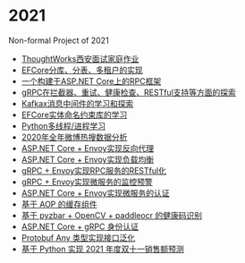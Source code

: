 ﻿# 2021
Non-formal Project of 2021

* [ThoughtWorks西安面试家庭作业](https://github.com/FanSun01/Imperio/2021/tree/main/src/ConferenceTrackManagement/src) 
* [EFCore分库、分表、多租户的实现](https://github.com/FanSun01/Imperio/2021/tree/main/src/EF.Sharding) 
* [一个构建于ASP.NET Core上的RPC框架](https://github.com/FanSun01/Imperio/2021/tree/main/src/FakeRPC)
* [gRPC在拦截器、重试、健康检查、RESTful支持等方面的探索](https://github.com/FanSun01/Imperio/2021/tree/main/src/GRPC.Logging)
* [Kafkax消息中间件的学习和探索](https://github.com/FanSun01/Imperio/2021/tree/main/src)
* [EFCore实体命名约束库的学习](https://github.com/FanSun01/Imperio/2021/tree/main/src/EF.Naming)
* [Python多线程/进程学习](https://github.com/FanSun01/Imperio/2021/tree/main/src/multiple-threading)
* [2020年全年微博热搜数据分析](https://github.com/FanSun01/Imperio/2021/tree/main/src/HotNews-Analyse)
* [ASP.NET Core + Envoy实现反向代理](https://github.com/FanSun01/Imperio/2021/tree/main/src/EnvoyGateway)
* [ASP.NET Core + Envoy实现负载均衡](https://github.com/FanSun01/Imperio/2021/tree/main/src/EnvoyLB)
* [gRPC + Envoy实现RPC服务的RESTful化](https://github.com/FanSun01/Imperio/2021/tree/main/src/EnvoyGrpc)
* [gRPC + Envoy实现微服务的监控预警](https://github.com/FanSun01/Imperio/2021/tree/main/src/EnvoyMonitor)
* [ASP.NET Core + Envoy实现微服务的认证](https://github.com/FanSun01/Imperio/2021/tree/main/src/EnvoyJwt)
* [基于 AOP 的缓存组件](https://github.com/FanSun01/Imperio/2021/tree/main/src/Caching.AOP)
* [基于 pyzbar + OpenCV + paddleocr 的健康码识别](https://github.com/FanSun01/Imperio/2021/tree/main/src/GreenQRCode)
* [ASP.NET Core + gRPC 身份认证](https://github.com/FanSun01/Imperio/2021/tree/main/src/GrpcJwt)
* [Protobuf Any 类型实现接口泛化](https://github.com/FanSun01/Imperio/2021/tree/main/src/ProtobufAny)
* [基于 Python 实现 2021 年度双十一销售额预测](https://github.com/FanSun01/Imperio/2021/tree/main/src/11.11)




